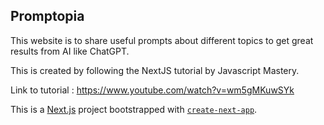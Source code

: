 ## Promptopia

This website is to share useful prompts about different topics to get great results from AI like ChatGPT.

This is created by following the NextJS tutorial by Javascript Mastery.

Link to tutorial : https://www.youtube.com/watch?v=wm5gMKuwSYk

This is a [Next.js](https://nextjs.org/) project bootstrapped with [`create-next-app`](https://github.com/vercel/next.js/tree/canary/packages/create-next-app).
